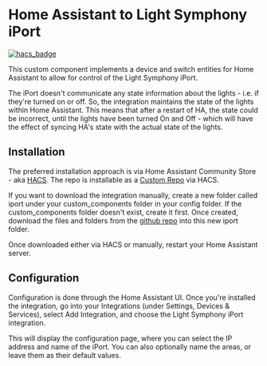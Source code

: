 # Home Assistant to Light Symphony iPort

[![hacs_badge](https://img.shields.io/badge/HACS-Custom-41BDF5.svg?style=for-the-badge)](https://github.com/hacs/integration)


This custom component implements a device and switch entities for Home Assistant to allow for control of the Light Symphony iPort.  

The iPort doesn't communicate any state information about the lights - i.e. if they're turned on or off.  So, the integration maintains the state of the lights within Home Assistant.  This means that after a restart of HA, the state could be incorrect, until the lights have been turned On and Off - which will have the effect of syncing HA's state with the actual state of the lights.

## Installation

The preferred installation approach is via Home Assistant Community Store - aka [HACS](https://hacs.xyz/).  The repo is installable as a [Custom Repo](https://hacs.xyz/docs/faq/custom_repositories) via HACS.

If you want to download the integration manually, create a new folder called iport under your custom_components folder in your config folder.  If the custom_components folder doesn't exist, create it first.  Once created, download the files and folders from the [github repo](https://github.com/peteS-UK/iport/tree/main/custom_components/iport) into this new iport folder.

Once downloaded either via HACS or manually, restart your Home Assistant server.

## Configuration

Configuration is done through the Home Assistant UI.  Once you're installed the integration, go into your Integrations (under Settings, Devices & Services), select Add Integration, and choose the Light Symphony iPort integration.

This will display the configuration page, where you can select the IP address and name of the iPort.  You can also optionally name the areas, or leave them as their default values.
